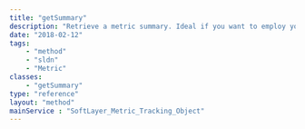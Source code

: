 ```yaml
---
title: "getSummary"
description: "Retrieve a metric summary. Ideal if you want to employ your own graphing systems.  Note not all metric types contain a summary.  These return null. "
date: "2018-02-12"
tags:
    - "method"
    - "sldn"
    - "Metric"
classes:
    - "getSummary"
type: "reference"
layout: "method"
mainService : "SoftLayer_Metric_Tracking_Object"
---
```

